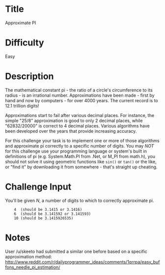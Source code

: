 # Title 

Approximate PI

# Difficulty

Easy

# Description

The mathematical constant pi - the ratio of a circle's circumference to its radius - is an irrational number. Approximations have been made - first by hand and now by computers - for over 4000 years. The current record is to 12.1 trillion digits!

Approximations start to fail after various decimal places. For instance, the simple "25/8" approximation is good to only 2 decimal places, while "62832/20000" is correct to 4 decimal places. Various algorithms have been developed over the years that provide increasing accuracy.

For this challenge your task is to implement one or more of those algorithms and approximate pi correctly to a specific number of digits. You may *NOT* for this challenge use your programming language or system's built in definitions of pi (e.g. System.Math.PI from .Net, or M_PI from math.h), you should not solve it using geometric functions like `sin()` or `tan()` or the like, or "find it" by downloading it from somewhere - that's straight up cheating. 

# Challenge Input

You'll be given *N*, a number of digits to which to correctly approximate pi. 

        4  (should be 3.1415 or 3.1416)
        6  (should be 3.141592 or 3.141593) 
        10 (should be 3.1415926535)

# Notes

User /u/skeeto had submitted a similar one before based on a specific approximation method: http://www.reddit.com/r/dailyprogrammer_ideas/comments/1qrrpa/easy_buffons_needle_pi_estimation/

